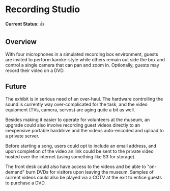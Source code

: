Recording Studio
=================

**Current Status:** :thumbsup:

Overview
----------

With four microphones in a simulated recording box environment, guests are invited to perform karoke-style while others remain out side the box and control a single camera that can pan and zoom in. Optionally, guests may record their video on a DVD.

Future
-------

The exhibit is in serious need of an over-haul. The hardware controlling the sound is currently way over-complicated for the task, and the video equipment (TVs, camera, servos) are aging quite a bit as well. 

Besides making it easier to operate for volunteers at the museum, an upgrade could also involve recording guest videos directly to an inexpensive portable harddrive and the videos auto-encoded and upload to a private server.

Before starting a song, users could opt to include an email address, and upon completion of the video an link could be sent to the private video hosted over the internet (using something like S3 for storage).

The front desk could also have access to the videos and be able to "on-demand" burn DVDs for visitors upon leaving the museum. Samples of current videos could also be played via a CCTV at the exit to entice guests to purchase a DVD.